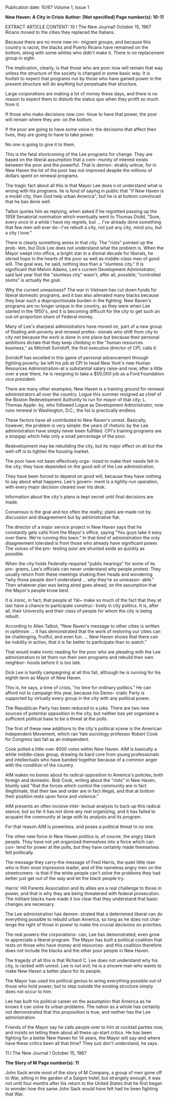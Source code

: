 Publication date: 10/67
Volume 1, Issue 1

**New Haven: A City in Crisis**
**Author: [Not specified]**
**Page number(s): 10-11**

EXTRACT ARTICLE CONTENT:
10 I The New Journal! October 15, 1967 
Ricans moved to the cities they replaced 
the Italians. 

Because there are no more new im-
migrant groups, and because this country 
is racist, the blacks and Puerto Ricans 
have remained on the bottom, along with 
some whites who didn't make it. There 
is no replacement group in sight. 

The implication, clearly, is that those 
who are poor now will remain that way 
unless the structure of the society is 
changed in some basic way. It is foolish 
to expect that programs run by those 
who have gained power in the present 
structure will do anything but perpetuate 
that structure. 

Large corporations are making a lot of 
money these days, and there is no reason 
to expect them to disturb the status quo 
when they profit so much from it. 

If those who make decisions now con-
tinue to have that power, the poor will 
remain where they are: on the bottom. 

If the poor are going to have some voice 
in the decisions that affect their lives, 
they are going to have to take power. 

No one is going to give it to them. 

This is the fatal shortcoming of the 
Lee programs for change. They are based 
on the liberal assumption that a com-
munity of interest exists between the 
poor and the powerful. That is demon-
strably untrue, for in New Haven the lot 
of the poor has not improved despite the 
millions of dollars spent on renewal 
programs. 

The tragic fact about all this is that 
Mayor Lee does n·ot understand what is 
wrong with his programs. lie is fond of 
saying in public that "if New Haven is a 
model city, then God help urban 
America"; but he is at bottom convinced 
that he bas done well. 

Talbot quotes him as replying, when 
asked if he regretted passing up the 1958 
Senatorial nomination which eventually 
went to Thomas Dodd, "Sure, every once 
in a while l have my regrets, but ... 
I've already done something that few 
men will ever do--l've rebuilt a city, not 
just any city, mind you, but a city I love." 

There is clearly something amiss in 
that city. The "riots" pointed up the prob-
lem, but Dick Lee does not understand 
what the problem is. When the Mayor 
swept into office, a bright star in a dismal 
decade for liberals, he stirred hope in the 
hearts of the poor as well as middle-class 
men of good will. The goal was, he said, 
nothing less than a "slumless city." It 
is significant that Melvin Adams, Lee's 
current Development Administrator, said 
last year that the "slumless city" wasn't, 
after all, possible; "controlled slums" is 
actually the goal. 

Why the current uneasiness? The war 
in Vietnam has cut down funds for liberal 
domestic programs, and it bas also 
alienated many blacks because they bear 
such a disproportionate burden in the 
fighting. New Raven's programs are no 
longer unique in the country, as they were 
when Lee started in the 1950's, and it is 
becoming difficult for the city to get such 
an out-of-proportion share of Federal 
money. 

Many of Lee's sharpest administrators 
have moved on, part of a new group of 
floating anti-poverty and renewal profes-
sionals who shift from city to city not 
because the work is done in one place 
but because their personal ambitions 
dictate that they keep climbing in the 
"human resources business," as Mitchell 
Sviridoff, the first executive director of 
CPI, calls it. 

Sviridoff has excelled in this game of 
personal advancement through fighting 
poverty: be left his job at CPI to head 
New York's new Human Resources 
Administration-at a substantial salary 
raise-and now, after a little over a year 
there, he is resigning to take a $50,000 
job as a Ford Foundation vice president. 

There are many other examples; New 
Haven is a training ground for renewal 
administrators all over the country. Logue 
this summer resigned as chief of the 
Boston Redevelopment Authority to run 
for mayor of that city; L. Thomas Apple-
by, who followed Logue as Development 
Administrator, now runs renewal in 
Washington, D.C.; the list is practically 
endless. 

These factors have all contributed to 
New Raven's unrest. Basically, however, 
the problem is very simple: the years of 
rhetoric by the Lee administration have 
simply never been fulfilled. CPI's training 
programs are a stopgap which help only 
a small percentage of the poor. 

Redevelopment may be rebuilding the 
city, but its major effect on all but the 
well-off is to tighten the housing market. 

The poor have not been effectively orga-
nized to make their needs felt in the city; 
they have depended on the good will of 
the Lee administration. 

They have been forced to depend on 
good will, because they have nothing to 
say about what happens. Lee's govern-
ment is a tightly-run operation, with every 
major decision cleared over his desk. 

Information about the city's plans is kept 
secret until final decisions are made. 

Consensus is the goal and too often the 
reality; plans are made not by discussion 
and disagreement but by administrative 
fiat. 

The director of a major service project 
in New Haven says that he constantly 
gets calls from the Mayor's office, saying 
"You guys take it easy over there. We're 
running this town." In that kind of 
administration the only disagreement 
tolerated is from those who already have 
significant power. The voices of the pro-
testing poor are shunted aside as quickly 
as possible. 


When the city holds Federally-required 
"public hearings" for some of its pro-
grams, Lee's officials can never understand 
why people protest. They usually return 
from these meetings shaking their heads 
and wondering "why those people don't 
understand ... why they're so unreason-
able." Then whatever plan was being 
aired goes ahead, on the assumption that 
the Mayor's people know best. 

It is ironic, in fact, that people at Yal~ 
make so much of the fact that they at 
last have a chance to participate construc-
tively in city politics. It is, after all, their 
University and their class of people for 
whom the city is being rebuilt. 

According to Allan Talbot, "New 
Raven's message to other cities is written 
in optimism ... It has demonstrated 
that the work of restoring our cities can 
be challenging, fruitful, and even fun. 
... New Haven shows that there can be 
nobility in action, that it is far better to 
participate than to watch." 

That would make ironic reading for 
the poor who are pleading with the Lee 
administration to let them run their own 
programs and rebuild their own neighbor-
hoods before it is too late. 

Dick Lee is hardly campaigning at 
all this fall, although he is running for his 
eighth term as Mayor of New Haven. 

This is, he says, a time of crisis, "no time 
for ordinary politics." He can afford not 
to campaign this year, because his Demo-
cratic Party is supported by virtually every 
group in the city with any political power. 

The Republican Party has been reduced 
to a joke. There are two new sources of 
potential opposition in the city, but 
neither bas yet organized a sufficient 
political base to be a threat at the polls. 

The first of these new additions to the 
city's political scene is the American 
Independent Movement, which ran Yale 
sociology professor Robert Cook for 
Congress last fall as an independent. 

Cook polled a little over 4000 votes within 
New Haven. AIM is basically a white 
middle-class group, drawing its bard core 
from young professionals and intellectuals 
who have banded together because of a 
common anger with the condition of the 
country. 

AIM makes no bones about its radical 
opposition to America's policies, both 
foreign and domestic. Bob Cook, writing 
about the "riots" in New Haven, bluntly 
said "that the forces which control the 
community are in fact illegitimate, that 
their law and order are in fact illegal, and 
that at bottom their position rests upon 
force and violence." 

AIM presents an often incisive intel-
lectual analysis to back up this radical 
stance; but so far it has not done any real 
organizing, and it has failed to acquaint 
the community at large with its analysis 
and its program. 

For that reason AIM is powerless, and 
poses a political threat to no one. 

The other new force in New Haven 
politics is, of course, the angry black 
people. They have not yet organized 
themselves into a force which can con-
tend for power at the polls, but they have 
certainly made themselves felt politically. 

The message they carry-the message of 
Fred Harris, the quiet little man who is 
their most impressive leader, and of the 
nameless angry men on the streetcomers 
-is that if the white people can't solve 
the problems they had better just get out 
of the way and let the black people try. 

Harris' Hill Parents Association and 
its allies are a real challenge to those in 
power, and that is why they are being 
threatened with federal prosecution. The 
militant blacks have made it too clear 
that they understand that basic changes 
are necessary. 

The Lee administration has demon-
strated that a determined liberal can do 
everything possible to rebuild urban 
America, so long as he does not chal-
lenge the right of those in power to make 
the crucial decisions on priorities. 

The real powers-the corporations-
can, Lee has demonstrated, even grow to 
appreciate a liberal program. The Mayor 
has built a political coalition that rests 
on those who have money and resources-
and this coalition therefore does not 
include the blacks and the other poor 
people in New Haven. 

The tragedy of all this is that Richard 
C. Lee does not understand why his city, 
is racked with unrest. Lee is not evil; he 
is a sincere man who wants to make 
New Haven a better place for its people. 

The Mayor has used his political genius 
to wring everything possible out of those 
who hold power; but to step outside the 
existing structure simply does not occur 
to him. 

Lee has built his political career on the 
assumption that America as he knows it 
can solve its urban problems. The nation 
as a whole has certainly not demonstrated 
that this proposition is true; and neither 
has the Lee administration. 

Friends of the Mayor say he calls 
people over to him at cocktail parties 
now, and insists on telling them about all 
these up-start critics. He has been 
fighting for a better New Haven for 14 
years, the Mayor will say-and where 
have these critics been all that time? They 
just don't understand, he says. 

11 I The New Journal ! October 15, 1967 


**The Story of M**
**Page number(s): 11**

John Sack wrote most of the story of 
M Company, a group of men gone 
off to War, sitting in the garden of a 
Saigon hotel; but strangely enough, 
it was not until four months after his 
return to the United States that he 
first began to wonder how this same 
John Sack would have felt had he 
been fighting that War.